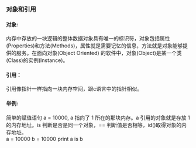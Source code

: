 ### 对象和引用  
#### 对象:
内存中存放的一块逻辑的整体数据对象具有唯一的标识符，对象包括属性(Properties)和方法(Methods)，属性就是需要记忆的信息，方法就是对象能够提供的服务。在面向对象(Object Oriented) 的软件中，对象(Object)是某一个类(Class)的实例(Instance)。
#### 引用：
引用像指针一样指向一块内存空间，跟c语言中的指针相似。
#### 举例:
简单的赋值语句 a = 10000, a 指向了 1 所在的那块内存。a 引用的对象就是存放 1 的内存地址。is 判断是否是同一个对象，== 判断值是否相等，id()取得对象的内存地址。  
    a = 10000 
    b = 10000 
    print a is b

